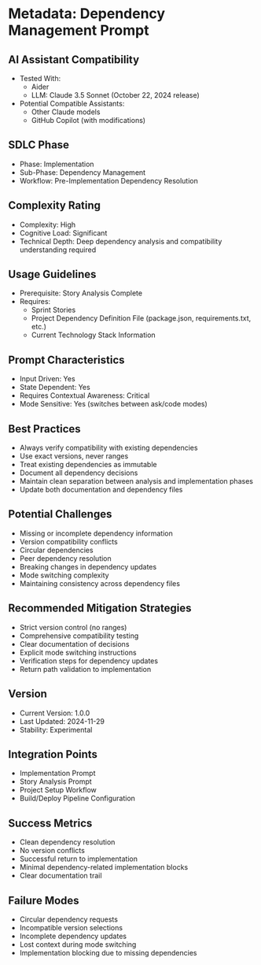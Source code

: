# Metadata: Dependency Management Prompt

## AI Assistant Compatibility
- Tested With: 
  * Aider
  * LLM: Claude 3.5 Sonnet (October 22, 2024 release)
- Potential Compatible Assistants: 
  * Other Claude models
  * GitHub Copilot (with modifications)

## SDLC Phase
- Phase: Implementation
- Sub-Phase: Dependency Management
- Workflow: Pre-Implementation Dependency Resolution

## Complexity Rating
- Complexity: High
- Cognitive Load: Significant
- Technical Depth: Deep dependency analysis and compatibility understanding required

## Usage Guidelines
- Prerequisite: Story Analysis Complete
- Requires: 
  * Sprint Stories
  * Project Dependency Definition File (package.json, requirements.txt, etc.)
  * Current Technology Stack Information

## Prompt Characteristics
- Input Driven: Yes
- State Dependent: Yes
- Requires Contextual Awareness: Critical
- Mode Sensitive: Yes (switches between ask/code modes)

## Best Practices
- Always verify compatibility with existing dependencies
- Use exact versions, never ranges
- Treat existing dependencies as immutable
- Document all dependency decisions
- Maintain clean separation between analysis and implementation phases
- Update both documentation and dependency files

## Potential Challenges
- Missing or incomplete dependency information
- Version compatibility conflicts
- Circular dependencies
- Peer dependency resolution
- Breaking changes in dependency updates
- Mode switching complexity
- Maintaining consistency across dependency files

## Recommended Mitigation Strategies
- Strict version control (no ranges)
- Comprehensive compatibility testing
- Clear documentation of decisions
- Explicit mode switching instructions
- Verification steps for dependency updates
- Return path validation to implementation

## Version
- Current Version: 1.0.0
- Last Updated: 2024-11-29
- Stability: Experimental

## Integration Points
- Implementation Prompt
- Story Analysis Prompt
- Project Setup Workflow
- Build/Deploy Pipeline Configuration

## Success Metrics
- Clean dependency resolution
- No version conflicts
- Successful return to implementation
- Minimal dependency-related implementation blocks
- Clear documentation trail

## Failure Modes
- Circular dependency requests
- Incompatible version selections
- Incomplete dependency updates
- Lost context during mode switching
- Implementation blocking due to missing dependencies